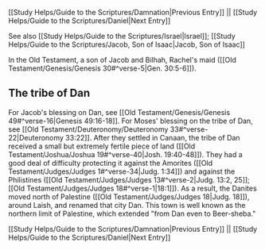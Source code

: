[[Study Helps/Guide to the Scriptures/Damnation|Previous Entry]]  ||  [[Study Helps/Guide to the Scriptures/Daniel|Next Entry]]

 See also [[Study Helps/Guide to the Scriptures/Israel|Israel]]; [[Study Helps/Guide to the Scriptures/Jacob, Son of Isaac|Jacob, Son of Isaac]]

 In the Old Testament, a son of Jacob and Bilhah, Rachel's maid ([[Old Testament/Genesis/Genesis 30#^verse-5|Gen. 30:5-6]]).

## The tribe of Dan

 For Jacob's blessing on Dan, see [[Old Testament/Genesis/Genesis 49#^verse-16|Genesis 49:16-18]]. For Moses' blessing on the tribe of Dan, see [[Old Testament/Deuteronomy/Deuteronomy 33#^verse-22|Deuteronomy 33:22]]. After they settled in Canaan, the tribe of Dan received a small but extremely fertile piece of land ([[Old Testament/Joshua/Joshua 19#^verse-40|Josh. 19:40-48]]). They had a good deal of difficulty protecting it against the Amorites ([[Old Testament/Judges/Judges 1#^verse-34|Judg. 1:34]]) and against the Philistines ([[Old Testament/Judges/Judges 13#^verse-2|Judg. 13:2, 25]]; [[Old Testament/Judges/Judges 18#^verse-1|18:1]]). As a result, the Danites moved north of Palestine ([[Old Testament/Judges/Judges 18|Judg. 18]]), around Laish, and renamed that city Dan. This town is well known as the northern limit of Palestine, which extended "from Dan even to Beer-sheba."

[[Study Helps/Guide to the Scriptures/Damnation|Previous Entry]]  ||  [[Study Helps/Guide to the Scriptures/Daniel|Next Entry]]